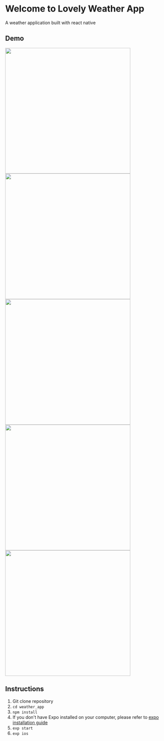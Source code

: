 # Welcome to Lovely Weather App
A weather application built with react native
## Demo
<img src="./demo/screenshot_cover.png" width="400"><img src="./demo/screenshot_clear.png" width="400">
<img src="./demo/screenshot_cloud.png" width="400"><img src="./demo/screenshot_thunder.png" width="400">
<img src="./demo/screenshot_rain.png" width="400">
## Instructions
1. Git clone repository
1. `cd weather_app`
1. `npm install`
1. If you don't have Expo installed on your computer, please refer to [expo installation guide](https://docs.expo.io/versions/latest/introduction/installation)
1.  `exp start`
1.  `exp ios`
